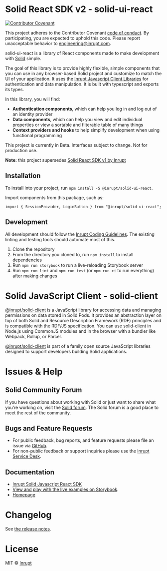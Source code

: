 # Solid React SDK v2 - solid-ui-react

[![Contributor Covenant](https://img.shields.io/badge/Contributor%20Covenant-2.1-4baaaa.svg)](code_of_conduct.md)

This project adheres to the Contributor Covenant [code of conduct](code_of_conduct.md). By participating, you are expected to uphold this code. Please report unacceptable behavior to [engineering@inrupt.com](mailto:engineering@inrupt.com).

solid-ui-react is a library of React components made to make development with [Solid](https://solidproject.org/) simple.

The goal of this library is to provide highly flexible, simple components that you can use in any browser-based Solid project and customize to match the UI of your application. It uses the [Inrupt Javascript Client Libraries](https://github.com/inrupt/solid-client-js) for authentication and data manipulation. It is built with typescript and exports its types.

In this library, you will find:

- **Authentication components**, which can help you log in and log out of an identity provider
- **Data components**, which can help you view and edit individual properties or view a sortable and filterable table of many things
- **Context providers and hooks** to help simplify development when using functional programming

This project is currently in Beta. Interfaces subject to change. Not for production use.

**Note:** this project supersedes [Solid React SDK v1 by Inrupt](https://github.com/inrupt/solid-react-sdk)

## Installation

To install into your project, run `npm install -S @inrupt/solid-ui-react`.

Import components from this package, such as:

`import { SessionProvider, LoginButton } from "@inrupt/solid-ui-react";`

## Development

All development should follow the [Inrupt Coding Guidelines](https://github.com/inrupt/public-documentation/tree/master/coding-conventions). The existing linting and testing tools should automate most of this.

1. Clone the repository
2. From the directory you cloned to, run `npm install` to install dependencies
3. Run `npm run storybook` to run a live-reloading Storybook server
4. Run `npm run lint` and `npm run test` (or `npm run ci` to run everything) after making changes

# Solid JavaScript Client - solid-client
[@inrupt/solid-client](https://github.com/inrupt/solid-client-js) is a JavaScript library for accessing data and managing permissions on data stored in Solid Pods. It provides an abstraction layer on top of both Solid and Resource Description Framework (RDF) principles and is compatible with the RDF/JS specification. You can use solid-client in Node.js using CommonJS modules and in the browser with a bundler like Webpack, Rollup, or Parcel.

[@inrupt/solid-client](https://github.com/inrupt/solid-client-js) is part of a family open source JavaScript libraries designed to support developers building Solid applications.

# Issues & Help

## Solid Community Forum

If you have questions about working with Solid or just want to share what you’re working on, visit the [Solid forum](https://forum.solidproject.org/). The Solid forum is a good place to meet the rest of the community.

## Bugs and Feature Requests

- For public feedback, bug reports, and feature requests please file an issue via [GitHub](https://github.com/inrupt/solid-ui-react/issues/).
- For non-public feedback or support inquiries please use the [Inrupt Service Desk](https://inrupt.atlassian.net/servicedesk).

## Documentation

- [Inrupt Solid Javascript React SDK](https://docs.inrupt.com/developer-tools/javascript/react-sdk/)
- [View and play with the live examples on Storybook](https://solid-ui-react.docs.inrupt.com).
- [Homepage](https://docs.inrupt.com/)

# Changelog

See [the release notes](https://github.com/inrupt/solid-ui-react/blob/master/CHANGELOG.md).

# License

MIT © [Inrupt](https://inrupt.com)

